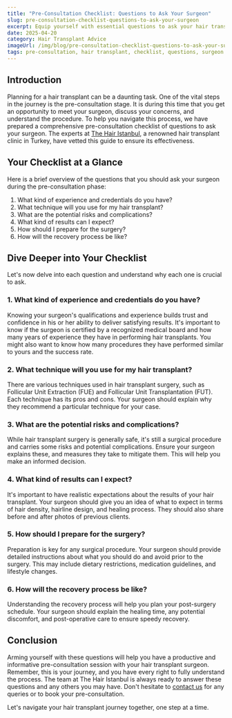 ```yaml
---
title: "Pre-Consultation Checklist: Questions to Ask Your Surgeon"
slug: pre-consultation-checklist-questions-to-ask-your-surgeon
excerpt: Equip yourself with essential questions to ask your hair transplant surgeon during pre-consultation. Navigate your journey towards a successful hair transplant with ease.
date: 2025-04-20
category: Hair Transplant Advice
imageUrl: /img/blog/pre-consultation-checklist-questions-to-ask-your-surgeon.png
tags: pre-consultation, hair transplant, checklist, questions, surgeon
---
```


<h2>Introduction</h2>

<p>Planning for a hair transplant can be a daunting task. One of the vital steps in the journey is the pre-consultation stage. It is during this time that you get an opportunity to meet your surgeon, discuss your concerns, and understand the procedure. To help you navigate this process, we have prepared a comprehensive pre-consultation checklist of questions to ask your surgeon. The experts at <a href="https://thehairistanbul.com">The Hair Istanbul</a>, a renowned hair transplant clinic in Turkey, have vetted this guide to ensure its effectiveness.</p>

<h2>Your Checklist at a Glance</h2>

<p>Here is a brief overview of the questions that you should ask your surgeon during the pre-consultation phase:</p>

<ol>
<li>What kind of experience and credentials do you have?</li>
<li>What technique will you use for my hair transplant?</li>
<li>What are the potential risks and complications?</li>
<li>What kind of results can I expect?</li>
<li>How should I prepare for the surgery?</li>
<li>How will the recovery process be like?</li>
</ol>

<h2>Dive Deeper into Your Checklist</h2>

<p>Let's now delve into each question and understand why each one is crucial to ask.</p>

<h3>1. What kind of experience and credentials do you have?</h3>

<p>Knowing your surgeon's qualifications and experience builds trust and confidence in his or her ability to deliver satisfying results. It's important to know if the surgeon is certified by a recognized medical board and how many years of experience they have in performing hair transplants. You might also want to know how many procedures they have performed similar to yours and the success rate.</p>

<h3>2. What technique will you use for my hair transplant?</h3>

<p>There are various techniques used in hair transplant surgery, such as Follicular Unit Extraction (FUE) and Follicular Unit Transplantation (FUT). Each technique has its pros and cons. Your surgeon should explain why they recommend a particular technique for your case.</p>

<h3>3. What are the potential risks and complications?</h3>

<p>While hair transplant surgery is generally safe, it's still a surgical procedure and carries some risks and potential complications. Ensure your surgeon explains these, and measures they take to mitigate them. This will help you make an informed decision.</p>

<h3>4. What kind of results can I expect?</h3>

<p>It's important to have realistic expectations about the results of your hair transplant. Your surgeon should give you an idea of what to expect in terms of hair density, hairline design, and healing process. They should also share before and after photos of previous clients.</p>

<h3>5. How should I prepare for the surgery?</h3>

<p>Preparation is key for any surgical procedure. Your surgeon should provide detailed instructions about what you should do and avoid prior to the surgery. This may include dietary restrictions, medication guidelines, and lifestyle changes.</p>

<h3>6. How will the recovery process be like?</h3>

<p>Understanding the recovery process will help you plan your post-surgery schedule. Your surgeon should explain the healing time, any potential discomfort, and post-operative care to ensure speedy recovery.</p>

<h2>Conclusion</h2>

<p>Arming yourself with these questions will help you have a productive and informative pre-consultation session with your hair transplant surgeon. Remember, this is your journey, and you have every right to fully understand the process. The team at The Hair Istanbul is always ready to answer these questions and any others you may have. Don't hesitate to <a href="https://thehairistanbul.com/contact">contact us</a> for any queries or to book your pre-consultation.</p>

<p>Let's navigate your hair transplant journey together, one step at a time.</p>